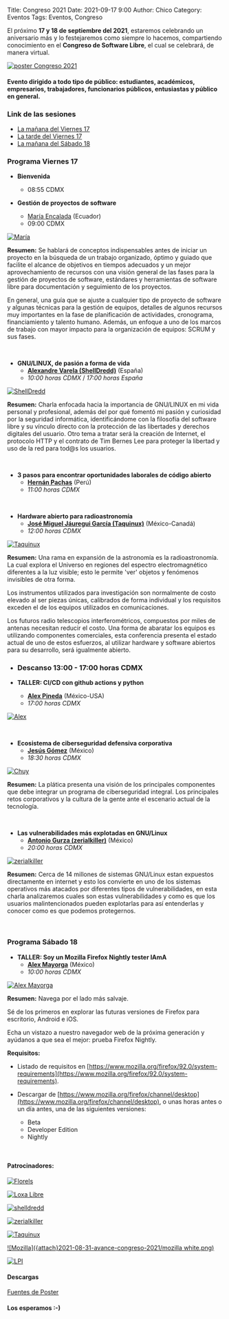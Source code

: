Title: Congreso 2021
Date: 2021-09-17 9:00
Author: Chico
Category: Eventos
Tags: Eventos, Congreso

El próximo **17 y 18 de septiembre del 2021**, estaremos celebrando un aniversario más y lo festejaremos como siempre lo hacemos, compartiendo conocimiento en el **Congreso de Software Libre**, el cual se celebrará, de manera virtual.

<!-- break -->

[![poster Congreso 2021](https://github.com/GULAG/PosterCongreso2021/blob/main/Congreso_2021.png?raw=true)](https://github.com/GULAG/PosterCongreso2021/blob/main/Congreso_2021.png?raw=true)

#### Evento dirigido a todo tipo de público: estudiantes, académicos, empresarios, trabajadores, funcionarios públicos, entusiastas y público en general.

### Link de las sesiones
+ [La mañana del Viernes 17](https://www.youtube.com/channel/UCTDFuE72U4L1NknVbsXH32g)
+ [La tarde del Viernes 17](https://www.youtube.com/channel/UCTDFuE72U4L1NknVbsXH32g)
+ [La mañana del Sábado 18](https://www.youtube.com/channel/UCTDFuE72U4L1NknVbsXH32g)

### Programa Viernes 17

* **Bienvenida**
    * 08:55 CDMX

* __Gestión de proyectos de software__
    * [María Encalada](https://twitter.com/AniiEncalada) (Ecuador)
    * 09:00 CDMX

[![María]({attach}2021-09-17-congreso-2021/miniMaria.png)]({attach}2021-09-17-congreso-2021/PromoMaria.png)

**Resumen:** Se hablará de conceptos indispensables antes de iniciar un proyecto en la búsqueda de un trabajo organizado, óptimo y guiado que facilite el alcance de objetivos en tiempos adecuados y un mejor aprovechamiento de recursos con una visión general de las fases para la gestión de proyectos de software, estándares y herramientas de software libre para documentación y seguimiento de los proyectos.

En general, una guía que se ajuste a cualquier tipo de proyecto de software y algunas técnicas para la gestión de equipos, detalles de algunos recursos muy importantes en la fase de planificación de actividades, cronograma, financiamiento y talento humano. Además, un enfoque a uno de los marcos de trabajo con mayor impacto para la organización de equipos: SCRUM y sus fases.

<br />

* __GNU/LINUX, de pasión a forma de vida__
    * __[Alexandre Varela (ShellDredd)](https://www.twitch.tv/shelldredd)__ (España)
    * _10:00 horas CDMX_ / _17:00 horas España_

[![ShellDredd]({attach}2021-09-17-congreso-2021/miniSellDredd.png)]({attach}2021-09-17-congreso-2021/PromoSellDredd.png)

**Resumen:** Charla enfocada hacia la importancia de GNU/LINUX en mi vida personal y profesional, además del por qué fomentó mi pasión y curiosidad por la seguridad informática, identificándome con la filosofía del software libre y su vínculo directo con la protección de las libertades y derechos digitales del usuario. Otro tema a tratar será la creación de Internet, el protocolo HTTP y el contrato de Tim Bernes Lee para proteger la libertad y uso de la red para tod@s los usuarios.

<br />

* __3 pasos para encontrar oportunidades laborales de código abierto__
    * __[Hernán Pachas](https://twitter.com/hernanpachas)__ (Perú)
    * _11:00 horas CDMX_

<!-- [![LPI]({attach}2021-09-17-congreso-2021/miniLPI.png)]({attach}2021-09-17-congreso-2021/PromoLPI.png)

**Resumen:** -->

<br />

* __Hardware abierto para radioastronomía__
    * __[José Miguel Jáuregui García (Taquinux)](https://www.linkedin.com/in/jmjaureguig)__ (México-Canadá)
    * _12:00 horas CDMX_

[![Taquinux]({attach}2021-09-17-congreso-2021/miniTaquinux.png)]({attach}2021-09-17-congreso-2021/PromoTaquinux.png)

**Resumen:** Una rama en expansión de la astronomía es la radioastronomía. La cual explora el Universo en regiones del espectro electromagnético diferentes a la luz visible; esto le permite 'ver' objetos y fenómenos invisibles de otra forma.

Los instrumentos utilizados para investigación son normalmente de costo elevado al ser piezas únicas, calibrados de forma individual y los requisitos exceden el de los equipos utilizados en comunicaciones.

Los futuros radio telescopios interferométricos, compuestos por miles de antenas necesitan reducir el costo. Una forma de abaratar los equipos es utilizando componentes comerciales, esta conferencia presenta el estado actual de uno de estos esfuerzos, al utilizar hardware y software abiertos para su desarrollo, será igualmente abierto.

* ### Descanso 13:00 - 17:00 horas CDMX

* __TALLER: CI/CD con github actions y python__
    * __[Alex Pineda](https://twitter.com/DeathScytheH)__ (México-USA)
    * _17:00 horas CDMX_

[![Alex]({attach}2021-09-17-congreso-2021/miniAlexP.png)]({attach}2021-09-17-congreso-2021/miniAlexP.png)

<!-- **Resumen:** 

**Requisitos:** -->

<br />

* __Ecosistema de ciberseguridad defensiva corporativa__
    * __[Jesús Gómez](https://twitter.com/gomezbjesus)__ (México)
    * _18:30 horas CDMX_

[![Chuy]({attach}2021-09-17-congreso-2021/miniChuy.png)]({attach}2021-09-17-congreso-2021/PromoChuy.png)

**Resumen:** La plática presenta una visión de los principales componentes que debe integrar un programa de ciberseguridad integral. Los principales retos corporativos y la cultura de la gente ante el escenario actual de la tecnología.

<br />

* __Las vulnerabilidades más explotadas en GNU/Linux__
    * __[Antonio Gurza (zerialkiller)](https://www.youtube.com/zerialkiller)__ (México)
    * _20:00 horas CDMX_

[![zerialkiller]({attach}2021-09-17-congreso-2021/miniZerialKiller.png)]({attach}2021-09-17-congreso-2021/PromoZerialKiller.png)

**Resumen:** Cerca de 14 millones de sistemas GNU/Linux estan expuestos directamente en internet y esto los convierte en uno de los sistemas operativos más atacados por diferentes tipos de vulnerabilidades, en esta charla analizaremos cuales son estas vulnerabilidades y como es que los usuarios malintencionados pueden explotarlas para así entenderlas y conocer como es que podemos protegernos.

<br />

### Programa Sábado 18

* __TALLER: Soy un Mozilla Firefox Nightly tester IAmA__
    * __[Alex Mayorga](https://twitter.com/alex_mayorga)__ (México)
    * _10:00 horas CDMX_

[![Alex Mayorga]({attach}2021-09-17-congreso-2021/miniAlexM.png)]({attach}2021-09-17-congreso-2021/PromoAlexM.png)

**Resumen:** Navega por el lado más salvaje.

Sé de los primeros en explorar las futuras versiones de Firefox para escritorio, Android e iOS.

Echa un vistazo a nuestro navegador web de la próxima generación y ayúdanos a que sea el mejor: prueba Firefox Nightly.

**Requisitos:** 

* Listado de requisitos en [https://www.mozilla.org/firefox/92.0/system-requirements](https://www.mozilla.org/firefox/92.0/system-requirements).

* Descargar de [https://www.mozilla.org/firefox/channel/desktop](https://www.mozilla.org/firefox/channel/desktop), o unas horas antes o un día antes, una de las siguientes versiones:
    * Beta
    * Developer Edition
    * Nightly

<br />

#### Patrocinadores:

[![Florels]({attach}2021-08-31-avance-congreso-2021/Perfumeria_Florels_blanco.png)]({attach}2021-08-31-avance-congreso-2021/Perfumeria_Florels_blanco.png)

[![Loxa Libre]({attach}2021-08-31-avance-congreso-2021/logo_loxa.png)](https://loxalibre.org/)

[![shelldredd]({attach}2021-08-31-avance-congreso-2021/ShellDredd_logo.png)](https://www.twitch.tv/shelldredd)

[![zerialkiller]({attach}2021-08-31-avance-congreso-2021/zk_s.jpg)](https://www.youtube.com/zerialkiller)

[![Taquinux]({attach}2021-08-31-avance-congreso-2021/cita-logo.jpg)](https://www.cita.utoronto.ca)

[![Mozilla]({attach}2021-08-31-avance-congreso-2021/mozilla white.png)](https://foundation.mozilla.org/en)

[![LPI]({attach}2021-08-31-avance-congreso-2021/LPI_Logo-Colour-White-Large.png)](https://www.lpi.org)

#### Descargas

[Fuentes de Poster](https://github.com/GULAG/PosterCongreso2021)

#### Los esperamos :-)
